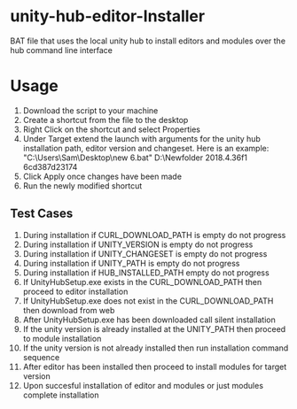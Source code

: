# unity-hub-editor-Installer
BAT file that uses the local unity hub to install editors and modules over the hub command line interface

# Usage
1. Download the script to your machine
2. Create a shortcut from the file to the desktop
3. Right Click on the shortcut and select Properties
4. Under Target extend the launch with arguments for the unity hub installation path, editor version and changeset. Here is an example: "C:\Users\Sam\Desktop\new 6.bat" D:\Newfolder 2018.4.36f1 6cd387d23174
5. Click Apply once changes have been made
6. Run the newly modified shortcut

## Test Cases
1. During installation if CURL_DOWNLOAD_PATH is empty do not progress
2. During installation if UNITY_VERSION is empty do not progress
3. During installation if UNITY_CHANGESET is empty do not progress
4. During installation if UNITY_PATH is empty do not progress
5. During installation if HUB_INSTALLED_PATH empty do not progress
6. If UnityHubSetup.exe exists in the CURL_DOWNLOAD_PATH then proceed to editor installation
7. If UnityHubSetup.exe does not exist in the CURL_DOWNLOAD_PATH then download from web
8. After UnityHubSetup.exe has been downloaded call silent installation
9. If the unity version is already installed at the UNITY_PATH then proceed to module installation
10. If the unity version is not already installed then run installation command sequence
11. After editor has been installed then proceed to install modules for target version
12. Upon succesful installation of editor and modules or just modules complete installation
